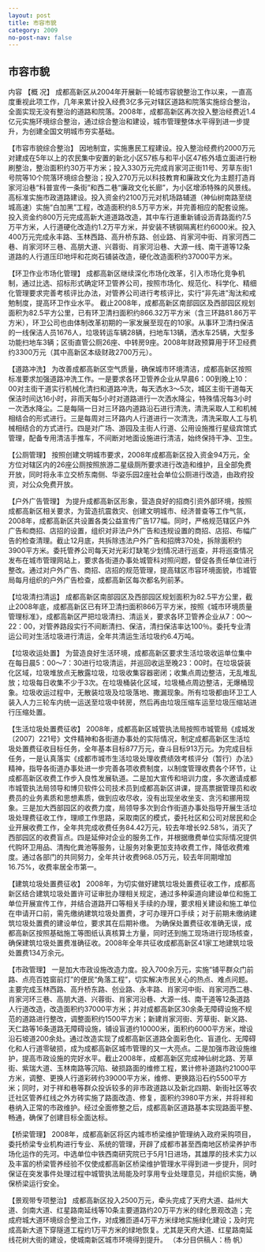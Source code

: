 ```yaml
---
layout: post
title: 市容市貌
category: 2009
no-post-nav: false
---
```


##  市容市貌

内容
【概  况】  成都高新区从2004年开展新一轮城市容貌整治工作以来，一直高度重视此项工作，几年来累计投入经费3亿多元对辖区道路和院落实施综合整治，全面实现无没有整治的道路和院落。2008年，成都高新区再次投入整治经费近1.4亿元实施环境综合整治，通过综合整治和建设，城市管理整体水平得到进一步提升，为创建全国文明城市夯实基础。
 
【市容市貌综合整治】  因地制宜，实施惠民工程建设。投入整治经费约2000万元对建成在5年以上的农民集中安置的新北小区57栋与和平小区47栋外墙立面进行粉刷整治，整治面积约30万平方米；投入330万元完成肖家河正街11号、芳草东街1号院等10个院落环境综合整治；投入270万元以科技教育和廉政文化为主题打造肖家河沿巷“科普宣传一条街”和西二巷“廉政文化长廊”，为小区增添特殊的风景线。
高标准实施市政道路建设。投入资金约2100万元对机场路辅道（神仙树南路至绕城高速）实施“白加黑”工程，改造面积约8.5万平方米，并完善相应的配套设施。投入资金约800万元完成高新大道道路改造，其中车行道重新铺设沥青路面约7.5万平方米，人行道硬化改造约1.2万平方米，并安装不锈钢隔离栏约6000米。投入400万元完成永丰路、玉林西路、高升桥东路、创业路、肖家河中街、肖家河西二巷、肖家河环三巷、高朋大道、兴蓉街、肖家河沿巷、大源一线、南干道等12条道路的人行道压印地坪和花岗石铺装改造，硬化改造面积约37000平方米。
 
【环卫作业市场化管理】  成都高新区继续深化市场化改革，引入市场化竞争机制，通过比选、招标形式确定环卫管养公司，按照市场化、规范化、科学化、精细化管理要求完善考核评比办法，对管养公司进行考核评比，实行“非先进”淘汰和戒勉制度，提高环卫作业水平。
截止2008年，成都高新区南部园区及西部园区规划面积为82.5平方公里，已有环卫清扫面积约866.32万平方米（含三环路81.86万平方米），环卫公司也由体制改革初期的一家发展至现在的10家。从事环卫清扫保洁的一线保洁人员1676人，垃圾转运车辆28辆，扫地车13辆，洒水车25辆，大型多功能扫地车3辆；区街直管公厕26座、中转房9座。2008年财政预算用于环卫经费约3300万元（其中高新区本级财政2700万元）。
 
【道路冲洗】  为改善成都高新区空气质量，确保城市环境清洁，成都高新区按照标准要求加强道路冲洗工作。一是要求各环卫管养企业从早晨6：00到晚上10：00对主街干道实行机械化清扫和道路冲洗，每天洒水3～5次，城区主街干道每天保洁时间达16小时，非雨天每5小时对道路进行一次洒水降尘，特殊情况每3小时一次洒水降尘。二是每隔一日对三环路内道路沿石进行清洗，清洗采取人工和机械相结合的形式进行。三是每周对三环路内人行道进行一次清洗，清洗采取人工与机械相结合的方式进行。四是对广场、游园及主街人行道、公用设施推行星级宾馆式管理，配备专用清洁手推车，不间断对地面设施进行清洁，始终保持干净、卫生。
 
【公厕管理】  按照创建文明城市要求，2008年成都高新区投入资金94万元，全方位对辖区内的26座公厕按照旅游二星级厕所要求进行改造和维护，且全部免费开放，同时将永丰立交桥东南侧、华姿乐园2座社会单位公厕进行改造，由政府投资，对公众免费开放。
 
【户外广告管理】  为提升成都高新区形象，营造良好的招商引资外部环境，按照成都高新区相关要求，为营造抗震救灾、创建文明城市、经济普查等工作气氛，2008年，成都高新区共设置各类公益宣传广告177幅。同时，严格规范辖区户外广告和商招、店招的设置，组织对非法户外广告和违规设置的商招、店招、布幅广告的检查清理。截止12月底，共拆除违法户外广告和招牌370处，拆除面积约3900平方米。委托管养公司每天对光彩灯缺笔少划情况进行巡查，并将巡查情况发布在城市管理网站上，要求各街道办事处城管科对照问题，督促各责任单位进行整改。通过对户外广告、商招、店招的规范管理，提高辖区市容环境面貌，市城管局每月组织的户外广告检查，成都高新区每次都名列前茅。
  
【垃圾清扫清运】  成都高新区南部园区及西部园区规划面积为82.5平方公里，截止2008年底，成都高新区已有环卫清扫面积866万平方米，按照《城市环境质量管理标准》，成都高新区严把垃圾清扫、清运关，要求各环卫管养企业从7：00～22：00，对管养路段实行不间断清扫、保洁，清扫保洁率达100％。委托专业清运公司对生活垃圾进行清运，全年共清运生活垃圾约6.4万吨。
 
【垃圾收运处置】  为营造良好生活环境，成都高新区要求生活垃圾收运单位集中在每日晨5：00～7：30进行垃圾清运，并巡回收运至晚23：00时。在垃圾袋装化区域，垃圾堆放点无散露垃圾，垃圾收集容器密闭；收集点周边整洁，无乱堆乱放；垃圾每日收集不少于3次。在垃圾桶装化区域，垃圾桶点周边整洁，无爆桶现象。垃圾收运过程中，无散装垃圾及垃圾落地、撒漏现象。所有垃圾都由环卫工人装入人力三轮车内统一运送至垃圾中转房，然后再由垃圾压缩车运至垃圾压缩站进行压缩处置。
 
【生活垃圾处置费征收】  2008年，成都高新区城管执法局按照市城管局《成城发〔2007〕221号》文件精神和各街道办事处的实际情况，制定成都高新区生活垃圾处置费征收目标任务，全年基本目标877万元，奋斗目标913万元。为完成目标任务，一是认真落实《成都市城市生活垃圾处理收费绩效考核评分（暂行）办法》精神，指导各街道办事处进一步完善各项收费制度，以制度管理收费各个环节，让成都高新区收费工作步入良性发展轨道。二是加大宣传和培训力度，多次邀请成都市城管执法局领导和博贝软件公司技术员到成都高新区讲课，提高票据管理员和收费员的业务素质和思想素质，做到应收尽收，没有出现坐收坐支、贪污和挪用现象。三是加大西部园区的收费力度，局领导多次到合作街道办事处指导开展生活垃圾处理费征收工作，理顺工作思路，采取南区的模式，委托社区和公司对居民和企业开展收费工作，全年共完成收费任务84.42万元，较去年增长92.58%，消灭了西部园区的收费盲点。四是延伸对企业的服务工作，并根据缴费单位实际情况提供代购环卫用品、清掏化粪池等服务，让服务对象更加支持收费工作，降低收费难度。通过各部门的共同努力，全年共计收费968.05万元，较去年同期增加16.75%，收费率居全市第一。
 
【建筑垃圾处置费征收】  2008年，为切实做好建筑垃圾处置费征收工作，成都高新区结合建筑垃圾处置许可证审批办理相关规定，通过多种渠道向建设单位和施工单位开展宣传工作，并结合道路开口等相关手续的办理，要求相关建设和施工单位在申请开口前，需先缴纳建筑垃圾处置费，才可办理开口手续；对于前期未缴纳建筑垃圾处置费的建设单位，要求其在后期补缴。
为确保处置费征收准确无误，成都高新区按照基础施工等图纸认真核算土方量，同时还到施工现场进行现场核查，确保建筑垃圾处置费准确征收。2008年全年共征收成都高新区41家工地建筑垃圾处置费134万余元。
 
【市政管理】  一是加大市政设施改造力度。投入700余万元，实施“铺平群众门前路、点亮百姓窗前灯”的便民“角落工程”，切实解决市民关心的热点、难点问题。主要完成玉林西路、高升桥东路、创业路、永丰路、肖家河中街、肖家河西二巷、肖家河环三巷、高朋大道、兴蓉街、肖家河沿巷、大源一线、南干道等12条道路人行道改造，改造面积约37000平方米；并对成都高新区30余条无障碍设施不规范的道路进行整改，调整面积约1500平方米；新建肖家河街、芳草街、新义路、天仁路等16条道路无障碍设施，铺设盲道约10000米，面积约6000平方米，增设沿石坡道200余处。通过改造实现了成都高新区道路全面彩色化、盲道化、无障碍化和人行道零破损，成为成都高新区城市管理的又一大亮点。二是加强市政设施维护，提高市政设施的完好水平。截止2008年，成都高新区完成神仙树北路、芳草街、紫瑞大道、玉林南路等沉陷、破损路面的维修工程，累计修补道路约21000平方米，调整、更换人行道彩砖约39000平方米，维修、更换路沿石约5500平方米；同时，对于祥和巷等群众投诉较多的非市政道路以及新北四期、新街社区等农迁社区管养红线之外方砖实施了路面改造、修复，面积约3980平方米，并将祥和巷纳入正常的市政维护。经过全面修整之后，成都高新区道路基本实现路面平整、畅通，确保了创建目标全面达标。
 
【桥梁管理】  2008年，成都高新区将区内城市桥梁维护管理纳入政府采购项目，委托桥梁专业机构进行专业、系统的管理，开辟了成都市甚至西南地区桥梁养护市场化运作的先河。中选单位中铁西南研究院已于5月1日进场，其雄厚的技术实力以及丰富的桥梁管养经验不仅使成都高新区桥梁维护管理水平得到进一步提升，同时保证在突发事件处理过程中城管执法局能及时享用专业处理意见，并组织实施，确保桥梁运行安全。
 
【景观带专项整治】  成都高新区投入2500万元，牵头完成了天府大道、益州大道、剑南大道、红星路南延线等10条主要道路约20万平方米的绿化景观改造；完成府城大道环境综合整治工作，对成雅匝道4万平方米绿地实施绿化建设；及时完成高新大道下穿隧道工程约1万平方米的绿地恢复。尤其是天府大道、红星路南延线花树大街的建设，使城南新区城市环境得到提升。
（本分目供稿人：杨  帆）